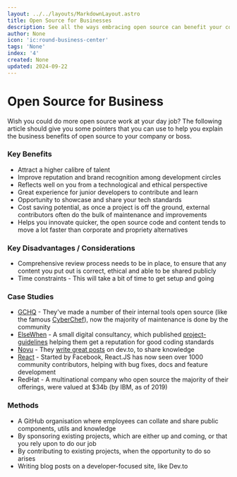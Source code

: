 ```yaml
---
layout: ../../layouts/MarkdownLayout.astro
title: Open Source for Businesses
description: See all the ways embracing open source can benefit your company.
author: None
icon: 'ic:round-business-center'
tags: 'None'
index: '4'
created: None
updated: 2024-09-22
---
```


<!--
  IMPORTANT: Do not edit this file directly!
  It is generated from the /guides directory
-->


# Open Source for Business

Wish you could do more open source work at your day job?
The following article should give you some pointers that you can use to help you explain the business benefits of open source to your company or boss.

### Key Benefits 
- Attract a higher calibre of talent
- Improve reputation and brand recognition among development circles
- Reflects well on you from a technological and ethical perspective
- Great experience for junior developers to contribute and learn
- Opportunity to showcase and share your tech standards
- Cost saving potential, as once a project is off the ground, external contributors often do the bulk of maintenance and improvements
- Helps you innovate quicker, the open source code and content tends to move a lot faster than corporate and propriety alternatives

### Key Disadvantages / Considerations
- Comprehensive review process needs to be in place, to ensure that any content you put out is correct, ethical and able to be shared publicly
- Time constraints - This will take a bit of time to get setup and going

### Case Studies
- [GCHQ](https://github.com/gchq) - They've made a number of their internal tools open source (like the famous [CyberChef](https://github.com/gchq/CyberChef)), now the majority of maintenance is done by the community
- [ElseWhen](https://github.com/elsewhencode/) - A small digital consultancy, which published [project-guidelines](https://github.com/elsewhencode/project-guidelines) helping them get a reputation for good coding standards
- [Novu](https://novu.co/) - They [write great posts](https://dev.to/novu) on dev.to, to share knowledge
- [React](https://github.com/facebook/react) - Started by Facebook, React.JS has now seen over 1000 community contributors, helping with bug fixes, docs and feature development
- RedHat - A multinational company who open source the majority of their offerings, were valued at $34b (by IBM, as of 2019)

### Methods
- A GitHub organisation where employees can collate and share public components, utils and knowledge
- By sponsoring existing projects, which are either up and coming, or that you rely upon to do our job
- By contributing to existing projects, when the opportunity to do so arises
- Writing blog posts on a developer-focused site, like Dev.to



<!--
	Article sourced from https://github.com/bangladeshos/bangladesh
	Licensed under MIT License, (C) Bangladesh Open Source <info@khulnasoft.com> 2023
	---
	This file was auto-generated at 2024-09-22 19:59:51.627135
	from /workspaces/bangladesh/guides/open-source-for-businesses.md
	using /workspaces/bangladesh/lib/copy_resources_to_site.py
-->
